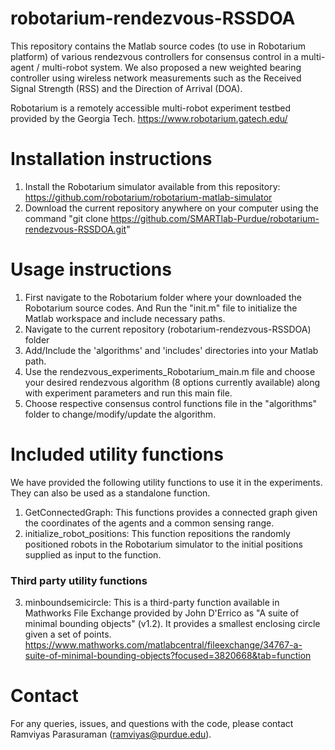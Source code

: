 # robotarium-rendezvous-RSSDOA

This repository contains the Matlab source codes (to use in Robotarium platform) of various rendezvous controllers for consensus control in a multi-agent / multi-robot system. We also proposed a new weighted bearing controller using wireless network measurements such as the Received Signal Strength (RSS) and the Direction of Arrival (DOA). 

Robotarium is a remotely accessible multi-robot experiment testbed provided by the Georgia Tech. https://www.robotarium.gatech.edu/

# Installation instructions
1. Install the Robotarium simulator available from this repository: https://github.com/robotarium/robotarium-matlab-simulator
2. Download the current repository anywhere on your computer using the command "git clone https://github.com/SMARTlab-Purdue/robotarium-rendezvous-RSSDOA.git"

# Usage instructions
1. First navigate to the Robotarium folder where your downloaded the Robotarium source codes. And Run the "init.m" file to initialize the Matlab workspace and include necessary paths.
2. Navigate to the current repository (robotarium-rendezvous-RSSDOA) folder
3. Add/Include the 'algorithms' and 'includes' directories into your Matlab path.
4. Use the rendezvous_experiments_Robotarium_main.m file and choose your desired rendezvous algorithm (8 options currently available) along with experiment parameters and run this main file.
5. Choose respective consensus control functions file in the "algorithms" folder to change/modify/update the algorithm.

# Included utility functions
We have provided the following utility functions to use it in the experiments. They can also be used as a standalone function.
1. GetConnectedGraph: This functions provides a connected graph given the coordinates of the agents and a common sensing range.
2. initialize_robot_positions: This function repositions the randomly positioned robots in the Robotarium simulator to the initial positions supplied as input to the function.
### Third party utility functions
3. minboundsemicircle: This is a third-party function available in Mathworks File Exchange provided by John D'Errico as "A suite of minimal bounding objects" (v1.2). It provides a smallest enclosing circle given a set of points. 
https://www.mathworks.com/matlabcentral/fileexchange/34767-a-suite-of-minimal-bounding-objects?focused=3820668&tab=function

# Contact
For any queries, issues, and questions with the code, please contact Ramviyas Parasuraman (ramviyas@purdue.edu).
